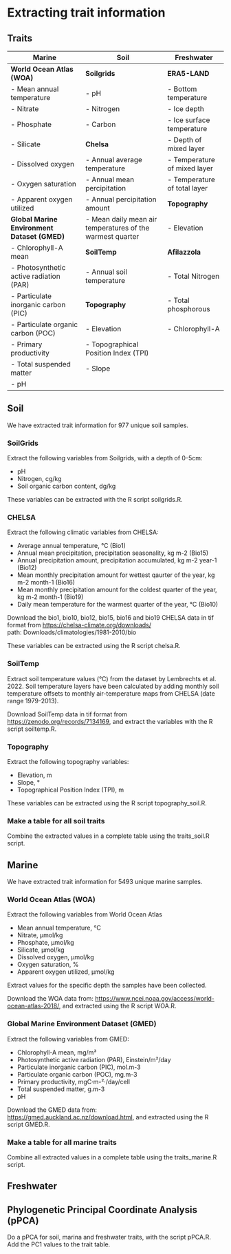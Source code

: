 # Extracting trait information

## Traits

| **Marine** | **Soil** | **Freshwater** | 
|--------|------|------------|
| **World Ocean Atlas (WOA)** | **Soilgrids** | **ERA5-LAND** |
| - Mean annual temperature | - pH | - Bottom temperature |
| - Nitrate | - Nitrogen | - Ice depth | 
| - Phosphate | - Carbon | - Ice surface temperature |
| - Silicate | **Chelsa** | - Depth of mixed layer |
| - Dissolved oxygen | - Annual average temperature | - Temperature of mixed layer |  
| - Oxygen saturation | - Annual mean percipitation | - Temperature of total layer |
| - Apparent oxygen utilized | - Annual percipitation amount | **Topography** | 
| **Global Marine Environment Dataset (GMED)** | - Mean daily mean air temperatures of the warmest quarter | - Elevation |
| - Chlorophyll-A mean | **SoilTemp** | **Afilazzola** | 
| - Photosynthetic active radiation (PAR) | - Annual soil temperature | - Total Nitrogen |
| - Particulate inorganic carbon (PIC) | **Topography** | - Total phosphorous | 
| - Particulate organic carbon (POC) | - Elevation | - Chlorophyll-A |
| - Primary productivity | - Topographical Position Index (TPI)
| - Total suspended matter | - Slope |
| - pH |


## Soil

We have extracted trait information for 977 unique soil samples.  

### SoilGrids

Extract the following variables from Soilgrids, with a depth of 0-5cm: 
- pH
- Nitrogen, cg/kg
- Soil organic carbon content, dg/kg

These variables can be extracted with the R script soilgrids.R. 

### CHELSA

Extract the following climatic variables from CHELSA: 
- Average annual temperature, °C (Bio1)
- Annual mean precipitation, precipitation seasonality, kg m-2 (Bio15)
- Annual precipitation amount, precipitation accumulated, kg m-2 year-1 (Bio12)
- Mean monthly precipitation amount for wettest qaurter of the year, kg m-2 month-1 (Bio16)
- Mean monthly precipitation amount for the coldest quarter of the year, kg m-2 month-1 (Bio19)
- Daily mean temperature for the warmest quarter of the year, °C (Bio10)

Download the bio1, bio10, bio12, bio15, bio16 and bio19 CHELSA data in tif format from https://chelsa-climate.org/downloads/   
path: Downloads/climatologies/1981-2010/bio

These variables can be extracted using the R script chelsa.R. 

### SoilTemp

Extract soil temperature values (°C) from the dataset by Lembrechts et al. 2022. Soil temperature layers have been calculated by adding monthly soil temperature offsets to monthly air-temperature maps from CHELSA (date range 1979-2013). 

Download SoilTemp data in tif format from https://zenodo.org/records/7134169, and extract the variables with the R script soiltemp.R.

### Topography

Extract the following topography variables: 
- Elevation, m
- Slope, °
- Topographical Position Index (TPI), m

These variables can be extracted using the R script topography_soil.R. 

### Make a table for all soil traits

Combine the extracted values in a complete table using the traits_soil.R script. 

## Marine

We have extracted trait information for 5493 unique marine samples.  

### World Ocean Atlas (WOA)
 
Extract the following variables from World Ocean Atlas
- Mean annual temperature, °C
- Nitrate, µmol/kg
- Phosphate, µmol/kg
- Silicate, µmol/kg
- Dissolved oxygen, µmol/kg
- Oxygen saturation, %
- Apparent oxygen utilized, µmol/kg

Extract values for the specific depth the samples have been collected.

Download the WOA data from: https://www.ncei.noaa.gov/access/world-ocean-atlas-2018/, and extracted using the R script WOA.R.  

### Global Marine Environment Dataset (GMED)

Extract the following variables from GMED:
- Chlorophyll-A mean, mg/m³
- Photosynthetic active radiation (PAR), Einstein/m²/day
- Particulate inorganic carbon (PIC), mol.m-3
- Particulate organic carbon (POC), mg.m-3
- Primary productivity, mgC·m-²·/day/cell
- Total suspended matter, g.m-3
- pH

Download the GMED data from: https://gmed.auckland.ac.nz/download.html, and extracted using the R script GMED.R. 

### Make a table for all marine traits

Combine all extracted values in a complete table using the traits_marine.R script. 

## Freshwater

## Phylogenetic Principal Coordinate Analysis (pPCA)

Do a pPCA for soil, marina and freshwater traits, with the script pPCA.R. Add the PC1 values to the trait table. 

